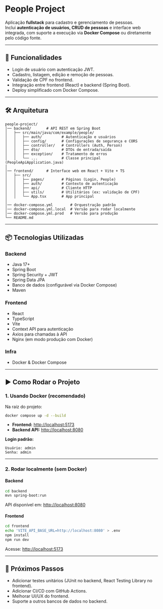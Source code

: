 # People Project

Aplicação **fullstack** para cadastro e gerenciamento de pessoas.  
Inclui **autenticação de usuários, CRUD de pessoas** e interface web integrada, com suporte a execução via **Docker Compose** ou diretamente pelo código fonte.

---

## 🚀 Funcionalidades

- Login de usuário com autenticação JWT.  
- Cadastro, listagem, edição e remoção de pessoas.  
- Validação de CPF no frontend.  
- Integração entre frontend (React) e backend (Spring Boot).  
- Deploy simplificado com Docker Compose.  

---

## 🛠️ Arquitetura

```
people-project/
│── backend/       # API REST em Spring Boot
│   ├── src/main/java/com/example/people/
│   │   ├── auth/         # Autenticação e usuários
│   │   ├── config/       # Configurações de segurança e CORS
│   │   ├── controller/   # Controllers (Auth, Person)
│   │   ├── dto/          # DTOs de entrada/saída
│   │   ├── exception/    # Tratamento de erros
│   │   └── ...           # Classe principal (PeopleApiApplication.java)
│
│── frontend/      # Interface web em React + Vite + TS
│   ├── src/
│   │   ├── pages/        # Páginas (Login, People)
│   │   ├── auth/         # Contexto de autenticação
│   │   ├── api/          # Cliente HTTP
│   │   ├── utils/        # Utilitários (ex: validação de CPF)
│   │   └── App.tsx       # App principal
│
│── docker-compose.yml        # Orquestração padrão
│── docker-compose.yml.local  # Versão para rodar localmente
│── docker-compose.yml.prod   # Versão para produção
└── README.md
```

---

## 📦 Tecnologias Utilizadas

### Backend
- Java 17+  
- Spring Boot  
- Spring Security + JWT  
- Spring Data JPA  
- Banco de dados (configurável via Docker Compose)  
- Maven  

### Frontend
- React  
- TypeScript  
- Vite  
- Context API para autenticação  
- Axios para chamadas à API  
- Nginx (em modo produção com Docker)  

### Infra
- Docker & Docker Compose  

---

## ▶️ Como Rodar o Projeto

### 1. Usando Docker (recomendado)
Na raiz do projeto:
```bash
docker compose up -d --build
```

- **Frontend:** [http://localhost:5173](http://localhost:5173)  
- **Backend API:** [http://localhost:8080](http://localhost:8080)  

**Login padrão:**  
```
Usuário: admin  
Senha: admin
```

---

### 2. Rodar localmente (sem Docker)

#### Backend
```bash
cd backend
mvn spring-boot:run
```
API disponível em: [http://localhost:8080](http://localhost:8080)

#### Frontend
```bash
cd frontend
echo 'VITE_API_BASE_URL=http://localhost:8080' > .env
npm install
npm run dev
```
Acesse: [http://localhost:5173](http://localhost:5173)

---

## 📌 Próximos Passos

- Adicionar testes unitários (JUnit no backend, React Testing Library no frontend).  
- Adicionar CI/CD com GitHub Actions.  
- Melhorar UI/UX do frontend.  
- Suporte a outros bancos de dados no backend.  
